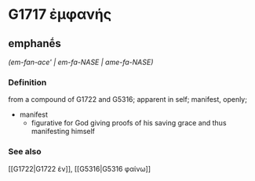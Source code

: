 # G1717 ἐμφανής

## emphanḗs

_(em-fan-ace' | em-fa-NASE | ame-fa-NASE)_

### Definition

from a compound of G1722 and G5316; apparent in self; manifest, openly; 

- manifest
  - figurative for God giving proofs of his saving grace and thus manifesting himself

### See also

[[G1722|G1722 ἐν]], [[G5316|G5316 φαίνω]]
